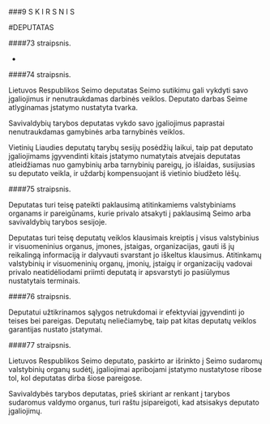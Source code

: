 ###9 S K I R S N I S

#DEPUTATAS

####73 straipsnis.

-

####74 straipsnis.

Lietuvos Respublikos Seimo deputatas Seimo sutikimu gali vykdyti savo įgaliojimus ir nenutraukdamas darbinės veiklos. Deputato darbas Seime atlyginamas įstatymo nustatyta tvarka.

Savivaldybių tarybos deputatas vykdo savo įgaliojimus paprastai nenutraukdamas gamybinės arba tarnybinės veiklos.

Vietinių Liaudies deputatų tarybų sesijų posėdžių laikui, taip pat deputato įgaliojimams įgyvendinti kitais įstatymo numatytais atvejais deputatas atleidžiamas nuo gamybinių arba tarnybinių pareigų, jo išlaidas, susijusias su deputato veikla, ir uždarbį kompensuojant iš vietinio biudžeto lėšų.

####75 straipsnis.

Deputatas turi teisę pateikti paklausimą atitinkamiems valstybiniams organams ir pareigūnams, kurie privalo atsakyti į paklausimą Seimo arba savivaldybių tarybos sesijoje.

Deputatas turi teisę deputatų veiklos klausimais kreiptis į visus valstybinius ir visuomeninius organus, įmones, įstaigas, organizacijas, gauti iš jų reikalingą informaciją ir dalyvauti svarstant jo iškeltus klausimus. Atitinkamų valstybinių ir visuomeninių organų, įmonių, įstaigų ir organizacijų vadovai privalo neatidėliodami priimti deputatą ir apsvarstyti jo pasiūlymus nustatytais terminais.

####76 straipsnis.

Deputatui užtikrinamos sąlygos netrukdomai ir efektyviai įgyvendinti jo teises bei pareigas.
Deputatų neliečiamybę, taip pat kitas deputatų veiklos garantijas nustato įstatymai.

####77 straipsnis.

Lietuvos Respublikos Seimo deputato, paskirto ar išrinkto į Seimo sudaromų valstybinių organų sudėtį, įgaliojimai apribojami įstatymo nustatytose ribose tol, kol deputatas dirba šiose pareigose.

Savivaldybės tarybos deputatas, prieš skiriant ar renkant į tarybos sudaromus valdymo organus, turi raštu įsipareigoti, kad atsisakys deputato įgaliojimų.
